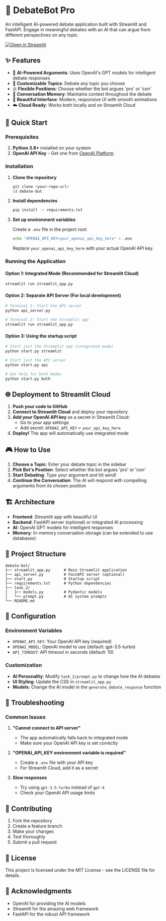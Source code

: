 # 🤖 DebateBot Pro

An intelligent AI-powered debate application built with Streamlit and FastAPI. Engage in meaningful debates with an AI that can argue from different perspectives on any topic.

[![Open in Streamlit](https://static.streamlit.io/badges/streamlit_badge_black_white.svg)](https://your-app-name.streamlit.app/)

## ✨ Features

- 🤖 **AI-Powered Arguments**: Uses OpenAI's GPT models for intelligent debate responses
- 🎯 **Customizable Topics**: Debate any topic you choose
- ⚖️ **Flexible Positions**: Choose whether the bot argues 'pro' or 'con'
- 💾 **Conversation Memory**: Maintains context throughout the debate
- 🎨 **Beautiful Interface**: Modern, responsive UI with smooth animations
- ☁️ **Cloud Ready**: Works both locally and on Streamlit Cloud

## 🚀 Quick Start

### Prerequisites

1. **Python 3.8+** installed on your system
2. **OpenAI API Key** - Get one from [OpenAI Platform](https://platform.openai.com/api-keys)

### Installation

1. **Clone the repository**
   ```bash
   git clone <your-repo-url>
   cd debate-bot
   ```

2. **Install dependencies**
   ```bash
   pip install -r requirements.txt
   ```

3. **Set up environment variables**
   
   Create a `.env` file in the project root:
   ```bash
   echo "OPENAI_API_KEY=your_openai_api_key_here" > .env
   ```
   
   Replace `your_openai_api_key_here` with your actual OpenAI API key.

### Running the Application

#### Option 1: Integrated Mode (Recommended for Streamlit Cloud)
```bash
streamlit run streamlit_app.py
```

#### Option 2: Separate API Server (For local development)
```bash
# Terminal 1: Start the API server
python api_server.py

# Terminal 2: Start the Streamlit app
streamlit run streamlit_app.py
```

#### Option 3: Using the startup script
```bash
# Start just the Streamlit app (integrated mode)
python start.py streamlit

# Start just the API server
python start.py api

# Get help for both modes
python start.py both
```

## 🌐 Deployment to Streamlit Cloud

1. **Push your code to GitHub**
2. **Connect to Streamlit Cloud** and deploy your repository
3. **Add your OpenAI API key** as a secret in Streamlit Cloud:
   - Go to your app settings
   - Add secret: `OPENAI_API_KEY` = `your_api_key_here`
4. **Deploy!** The app will automatically use integrated mode

## 🎮 How to Use

1. **Choose a Topic**: Enter your debate topic in the sidebar
2. **Pick Bot's Position**: Select whether the bot argues 'pro' or 'con'
3. **Start Debating**: Type your argument and hit send!
4. **Continue the Conversation**: The AI will respond with compelling arguments from its chosen position

## 🏗️ Architecture

- **Frontend**: Streamlit app with beautiful UI
- **Backend**: FastAPI server (optional) or integrated AI processing
- **AI**: OpenAI GPT models for intelligent responses
- **Memory**: In-memory conversation storage (can be extended to use databases)

## 📁 Project Structure

```
debate-bot/
├── streamlit_app.py      # Main Streamlit application
├── api_server.py         # FastAPI server (optional)
├── start.py              # Startup script
├── requirements.txt      # Python dependencies
├── task_2/
│   ├── models.py         # Pydantic models
│   └── prompt.py         # AI system prompts
└── README.md
```

## 🔧 Configuration

### Environment Variables

- `OPENAI_API_KEY`: Your OpenAI API key (required)
- `OPENAI_MODEL`: OpenAI model to use (default: gpt-3.5-turbo)
- `API_TIMEOUT`: API timeout in seconds (default: 10)

### Customization

- **AI Personality**: Modify `task_2/prompt.py` to change how the AI debates
- **UI Styling**: Update the CSS in `streamlit_app.py`
- **Models**: Change the AI model in the `generate_debate_response` function

## 🐛 Troubleshooting

### Common Issues

1. **"Cannot connect to API server"**
   - The app automatically falls back to integrated mode
   - Make sure your OpenAI API key is set correctly

2. **"OPENAI_API_KEY environment variable is required"**
   - Create a `.env` file with your API key
   - For Streamlit Cloud, add it as a secret

3. **Slow responses**
   - Try using `gpt-3.5-turbo` instead of `gpt-4`
   - Check your OpenAI API usage limits

## 🤝 Contributing

1. Fork the repository
2. Create a feature branch
3. Make your changes
4. Test thoroughly
5. Submit a pull request

## 📄 License

This project is licensed under the MIT License - see the LICENSE file for details.

## 🙏 Acknowledgments

- OpenAI for providing the AI models
- Streamlit for the amazing web framework
- FastAPI for the robust API framework
